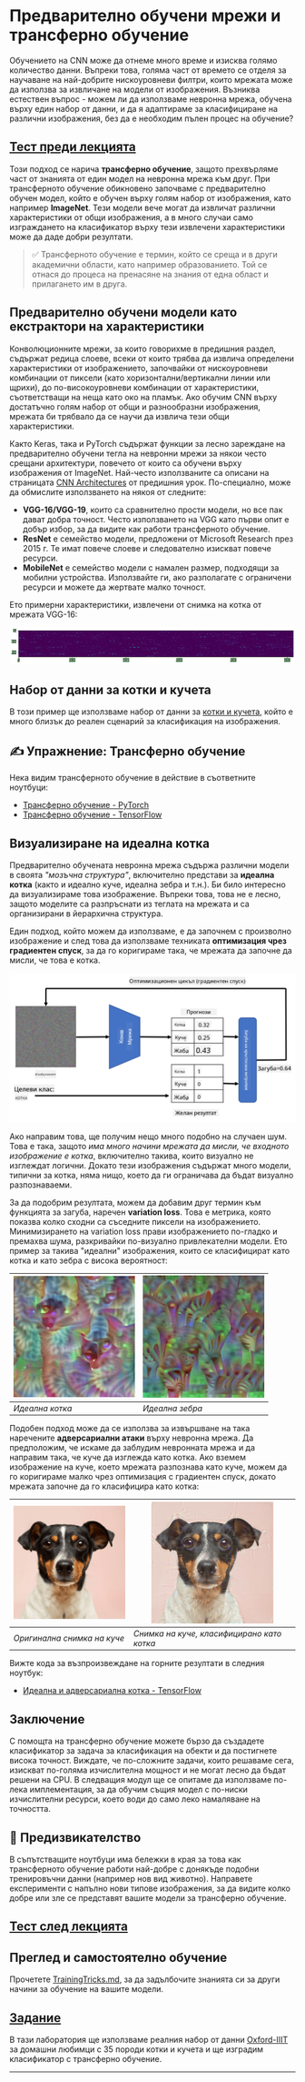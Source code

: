 <!--
CO_OP_TRANSLATOR_METADATA:
{
  "original_hash": "178c0b5ee5395733eb18aec51e71a0a9",
  "translation_date": "2025-09-23T14:26:57+00:00",
  "source_file": "lessons/4-ComputerVision/08-TransferLearning/README.md",
  "language_code": "bg"
}
-->
# Предварително обучени мрежи и трансферно обучение

Обучението на CNN може да отнеме много време и изисква голямо количество данни. Въпреки това, голяма част от времето се отделя за научаване на най-добрите нискоуровневи филтри, които мрежата може да използва за извличане на модели от изображения. Възниква естествен въпрос - можем ли да използваме невронна мрежа, обучена върху един набор от данни, и да я адаптираме за класифициране на различни изображения, без да е необходим пълен процес на обучение?

## [Тест преди лекцията](https://ff-quizzes.netlify.app/en/ai/quiz/15)

Този подход се нарича **трансферно обучение**, защото прехвърляме част от знанията от един модел на невронна мрежа към друг. При трансферното обучение обикновено започваме с предварително обучен модел, който е обучен върху голям набор от изображения, като например **ImageNet**. Тези модели вече могат да извличат различни характеристики от общи изображения, а в много случаи само изграждането на класификатор върху тези извлечени характеристики може да даде добри резултати.

> ✅ Трансферното обучение е термин, който се среща и в други академични области, като например образованието. Той се отнася до процеса на пренасяне на знания от една област и прилагането им в друга.

## Предварително обучени модели като екстрактори на характеристики

Конволюционните мрежи, за които говорихме в предишния раздел, съдържат редица слоеве, всеки от които трябва да извлича определени характеристики от изображението, започвайки от нискоуровневи комбинации от пиксели (като хоризонтални/вертикални линии или щрихи), до по-високоуровневи комбинации от характеристики, съответстващи на неща като око на пламък. Ако обучим CNN върху достатъчно голям набор от общи и разнообразни изображения, мрежата би трябвало да се научи да извлича тези общи характеристики.

Както Keras, така и PyTorch съдържат функции за лесно зареждане на предварително обучени тегла на невронни мрежи за някои често срещани архитектури, повечето от които са обучени върху изображения от ImageNet. Най-често използваните са описани на страницата [CNN Architectures](../07-ConvNets/CNN_Architectures.md) от предишния урок. По-специално, може да обмислите използването на някоя от следните:

* **VGG-16/VGG-19**, които са сравнително прости модели, но все пак дават добра точност. Често използването на VGG като първи опит е добър избор, за да видите как работи трансферното обучение.
* **ResNet** е семейство модели, предложени от Microsoft Research през 2015 г. Те имат повече слоеве и следователно изискват повече ресурси.
* **MobileNet** е семейство модели с намален размер, подходящи за мобилни устройства. Използвайте ги, ако разполагате с ограничени ресурси и можете да жертвате малко точност.

Ето примерни характеристики, извлечени от снимка на котка от мрежата VGG-16:

![Характеристики, извлечени от VGG-16](../../../../../translated_images/features.6291f9c7ba3a0b951af88fc9864632b9115365410765680680d30c927dd67354.bg.png)

## Набор от данни за котки и кучета

В този пример ще използваме набор от данни за [котки и кучета](https://www.microsoft.com/download/details.aspx?id=54765&WT.mc_id=academic-77998-cacaste), който е много близък до реален сценарий за класификация на изображения.

## ✍️ Упражнение: Трансферно обучение

Нека видим трансферното обучение в действие в съответните ноутбуци:

* [Трансферно обучение - PyTorch](TransferLearningPyTorch.ipynb)
* [Трансферно обучение - TensorFlow](TransferLearningTF.ipynb)

## Визуализиране на идеална котка

Предварително обучената невронна мрежа съдържа различни модели в своята *"мозъчна структура"*, включително представи за **идеална котка** (както и идеално куче, идеална зебра и т.н.). Би било интересно да визуализираме това изображение. Въпреки това, това не е лесно, защото моделите са разпръснати из теглата на мрежата и са организирани в йерархична структура.

Един подход, който можем да използваме, е да започнем с произволно изображение и след това да използваме техниката **оптимизация чрез градиентен спуск**, за да го коригираме така, че мрежата да започне да мисли, че това е котка.

![Цикъл на оптимизация на изображение](../../../../../translated_images/ideal-cat-loop.999fbb8ff306e044f997032f4eef9152b453e6a990e449bbfb107de2493cc37e.bg.png)

Ако направим това, ще получим нещо много подобно на случаен шум. Това е така, защото *има много начини мрежата да мисли, че входното изображение е котка*, включително такива, които визуално не изглеждат логични. Докато тези изображения съдържат много модели, типични за котка, няма нищо, което да ги ограничава да бъдат визуално разпознаваеми.

За да подобрим резултата, можем да добавим друг термин към функцията за загуба, наречен **variation loss**. Това е метрика, която показва колко сходни са съседните пиксели на изображението. Минимизирането на variation loss прави изображението по-гладко и премахва шума, разкривайки по-визуално привлекателни модели. Ето пример за такива "идеални" изображения, които се класифицират като котка и като зебра с висока вероятност:

![Идеална котка](../../../../../translated_images/ideal-cat.203dd4597643d6b0bd73038b87f9c0464322725e3a06ab145d25d4a861c70592.bg.png) | ![Идеална зебра](../../../../../translated_images/ideal-zebra.7f70e8b54ee15a7a314000bb5df38a6cfe086ea04d60df4d3ef313d046b98a2b.bg.png)
-----|-----
*Идеална котка* | *Идеална зебра*

Подобен подход може да се използва за извършване на така наречените **адверсариални атаки** върху невронна мрежа. Да предположим, че искаме да заблудим невронната мрежа и да направим така, че куче да изглежда като котка. Ако вземем изображение на куче, което мрежата разпознава като куче, можем да го коригираме малко чрез оптимизация с градиентен спуск, докато мрежата започне да го класифицира като котка:

![Снимка на куче](../../../../../translated_images/original-dog.8f68a67d2fe0911f33041c0f7fce8aa4ea919f9d3917ec4b468298522aeb6356.bg.png) | ![Снимка на куче, класифицирано като котка](../../../../../translated_images/adversarial-dog.d9fc7773b0142b89752539bfbf884118de845b3851c5162146ea0b8809fc820f.bg.png)
-----|-----
*Оригинална снимка на куче* | *Снимка на куче, класифицирано като котка*

Вижте кода за възпроизвеждане на горните резултати в следния ноутбук:

* [Идеална и адверсариална котка - TensorFlow](AdversarialCat_TF.ipynb)

## Заключение

С помощта на трансферно обучение можете бързо да създадете класификатор за задача за класификация на обекти и да постигнете висока точност. Виждате, че по-сложните задачи, които решаваме сега, изискват по-голяма изчислителна мощност и не могат лесно да бъдат решени на CPU. В следващия модул ще се опитаме да използваме по-лека имплементация, за да обучим същия модел с по-ниски изчислителни ресурси, което води до само леко намаляване на точността.

## 🚀 Предизвикателство

В съпътстващите ноутбуци има бележки в края за това как трансферното обучение работи най-добре с донякъде подобни тренировъчни данни (например нов вид животно). Направете експерименти с напълно нови типове изображения, за да видите колко добре или зле се представят вашите модели за трансферно обучение.

## [Тест след лекцията](https://ff-quizzes.netlify.app/en/ai/quiz/16)

## Преглед и самостоятелно обучение

Прочетете [TrainingTricks.md](TrainingTricks.md), за да задълбочите знанията си за други начини за обучение на вашите модели.

## [Задание](lab/README.md)

В тази лаборатория ще използваме реалния набор от данни [Oxford-IIIT](https://www.robots.ox.ac.uk/~vgg/data/pets/) за домашни любимци с 35 породи котки и кучета и ще изградим класификатор с трансферно обучение.

---

